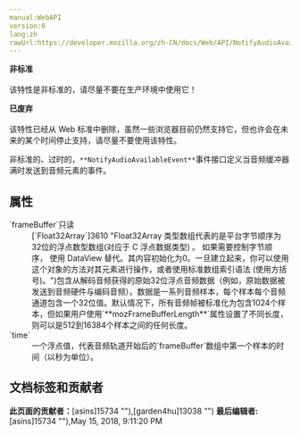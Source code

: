 ```yaml
---
manual:WebAPI
version:0
lang:zh
rawUrl:https://developer.mozilla.org/zh-CN/docs/Web/API/NotifyAudioAvailableEvent
---
```






**非标准**<br></br>该特性是非标准的，请尽量不要在生产环境中使用它！




**已废弃**<br></br>该特性已经从 Web 标准中删除，虽然一些浏览器目前仍然支持它，但也许会在未来的某个时间停止支持，请尽量不要使用该特性。




非标准的、过时的，`**NotifyAudioAvailableEvent**`事件接口定义当音频缓冲器满时发送到音频元素的事件。






## 属性<a name="属性"></a>
<dl><dt>`frameBuffer`只读</dt><dd>[`Float32Array`]3610 "Float32Array 类型数组代表的是平台字节顺序为32位的浮点数型数组(对应于 C 浮点数据类型) 。 如果需要控制字节顺序， 使用 DataView 替代。其内容初始化为0。一旦建立起来，你可以使用这个对象的方法对其元素进行操作，或者使用标准数组索引语法 (使用方括号)。")包含从解码音频获得的原始32位浮点音频数据（例如，原始数据被发送到音频硬件与编码音频）。数据是一系列音频样本，每个样本每个音频通道包含一个32位值。默认情况下，所有音频帧被标准化为包含1024个样本，但如果用户使用`**mozFrameBufferLength**`属性设置了不同长度，则可以是512到16384个样本之间的任何长度。</dd><dt>`time`</dt><dd>一个浮点值，代表音频轨道开始后的`frameBuffer`数组中第一个样本的时间（以秒为单位）。</dd></dl>



## 文档标签和贡献者
**此页面的贡献者：**[asins]15734 ""),[garden4hu]13038 "")
**最后编辑者:**[asins]15734 ""),<time>May 15, 2018, 9:11:20 PM</time>


